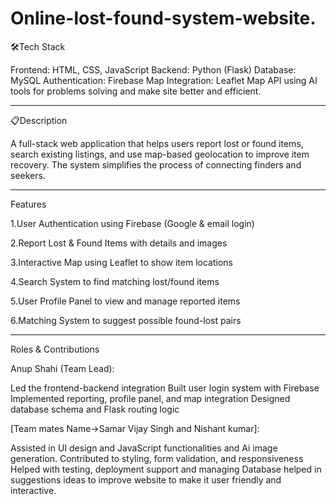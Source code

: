 # Online-lost-found-system-website.
 🛠Tech Stack

Frontend: HTML, CSS, JavaScript
Backend: Python (Flask)
Database: MySQL
Authentication: Firebase
Map Integration: Leaflet Map API
using AI tools for problems solving
and make site better and efficient. 

---

📋Description

A full-stack web application that helps users report lost or found items, search existing listings, and use map-based geolocation to improve item recovery. The system simplifies the process of connecting finders and seekers.

---

Features

1.User Authentication using Firebase (Google & email login)

2.Report Lost & Found Items with details and images

3.Interactive Map using Leaflet to show item locations

4.Search System to find matching lost/found items

5.User Profile Panel to view and manage reported items

6.Matching System to suggest possible found-lost pairs

---

Roles & Contributions

Anup Shahi (Team Lead):

Led the frontend-backend integration
Built user login system with Firebase
Implemented reporting, profile panel, and map integration
Designed database schema and Flask routing logic


[Team mates Name->Samar Vijay Singh and Nishant kumar]:

Assisted in UI design and JavaScript functionalities and Ai image generation.
Contributed to styling, form validation, and responsiveness
Helped with testing, deployment support 
and managing Database
helped in suggestions ideas to improve 
website to make it user friendly and 
interactive. 